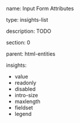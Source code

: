 name: Input Form Attributes

type: insights-list

description: TODO

section: 0

parent: html-entities

insights:
  - value
  - readonly
  - disabled
  - intro-size
  - maxlength
  - fieldset
  - legend
